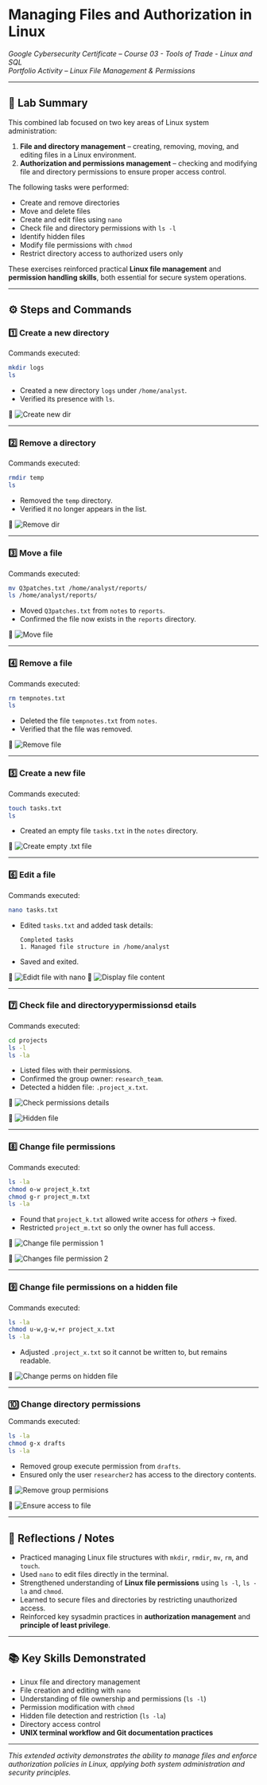 # Managing Files and Authorization in Linux  
*Google Cybersecurity Certificate – Course 03 - Tools of Trade - Linux and SQL*  
*Portfolio Activity – Linux File Management & Permissions*  

---

## 🎯 Lab Summary  
This combined lab focused on two key areas of Linux system administration:  

1. **File and directory management** – creating, removing, moving, and editing files in a Linux environment.  
2. **Authorization and permissions management** – checking and modifying file and directory permissions to ensure proper access control.  

The following tasks were performed:  
- Create and remove directories  
- Move and delete files  
- Create and edit files using `nano`  
- Check file and directory permissions with `ls -l`  
- Identify hidden files  
- Modify file permissions with `chmod`  
- Restrict directory access to authorized users only  

These exercises reinforced practical **Linux file management** and **permission handling skills**, both essential for secure system operations.  

---

## ⚙️ Steps and Commands  

### 1️⃣ Create a new directory  
Commands executed:  
```bash
mkdir logs
ls
```  
- Created a new directory `logs` under `/home/analyst`.  
- Verified its presence with `ls`.  

📸
![Create new dir](../assets/activity-03-03/act-01/img-1.png)

---

### 2️⃣ Remove a directory  
Commands executed:  
```bash
rmdir temp
ls
```  
- Removed the `temp` directory.  
- Verified it no longer appears in the list.  

📸
![Remove dir](../assets/activity-03-03/act-01/img-2.png)

---

### 3️⃣ Move a file  
Commands executed:  
```bash
mv Q3patches.txt /home/analyst/reports/
ls /home/analyst/reports/
```  
- Moved `Q3patches.txt` from `notes` to `reports`.  
- Confirmed the file now exists in the `reports` directory.  

📸
![Move file](../assets/activity-03-03/act-01/img-3.png)

---

### 4️⃣ Remove a file  
Commands executed:  
```bash
rm tempnotes.txt
ls
```  
- Deleted the file `tempnotes.txt` from `notes`.  
- Verified that the file was removed.  

📸
![Remove file](../assets/activity-03-03/act-01/img-4.png)

---

### 5️⃣ Create a new file  
Commands executed:  
```bash
touch tasks.txt
ls
```  
- Created an empty file `tasks.txt` in the `notes` directory.  

📸
![Create empty .txt file](../assets/activity-03-03/act-01/img-5.png)

---

### 6️⃣ Edit a file  
Commands executed:  
```bash
nano tasks.txt
```  
- Edited `tasks.txt` and added task details:  
  ```
  Completed tasks
  1. Managed file structure in /home/analyst
  ```  
- Saved and exited.  

📸
![Edidt file with nano](../assets/activity-03-03/act-01/img-6.png)
📸
![Display file content](../assets/activity-03-03/act-01/img-7.png)

---

### 7️⃣ Check file and directoryypermissionsd etails  
Commands executed:  
```bash
cd projects
ls -l
ls -la
```  
- Listed files with their permissions.  
- Confirmed the group owner: `research_team`.  
- Detected a hidden file: `.project_x.txt`.  

📸
![Check permissions details](../assets/activity-03-03/act-02/img-1.png)  

📸
![Hidden file](../assets/activity-03-03/act-02/img-2.png)

---

### 8️⃣ Change file permissions  
Commands executed:  
```bash
ls -la
chmod o-w project_k.txt
chmod g-r project_m.txt
ls -la
```  
- Found that `project_k.txt` allowed write access for *others* → fixed.  
- Restricted `project_m.txt` so only the owner has full access.  

📸
![Change file permission 1](../assets/activity-03-03/act-02/img-3.png)

📸
![Changes file permission 2](../assets/activity-03-03/act-02/img-4.png)

---

### 9️⃣ Change file permissions on a hidden file  
Commands executed:  
```bash
ls -la
chmod u-w,g-w,+r project_x.txt
ls -la
```  
- Adjusted `.project_x.txt` so it cannot be written to, but remains readable.  

📸
![Change perms on hidden file](../assets/activity-03-03/act-02/img-5.png)

---

### 🔟 Change directory permissions  
Commands executed:  
```bash
ls -la
chmod g-x drafts
ls -la
```  
- Removed group execute permission from `drafts`.  
- Ensured only the user `researcher2` has access to the directory contents.  

📸
![Remove group permisions](../assets/activity-03-03/act-02/img-6.png)

📸
![Ensure access to file](../assets/activity-03-03/act-02/img-7.png)

---

## 🧠 Reflections / Notes  
- Practiced managing Linux file structures with `mkdir`, `rmdir`, `mv`, `rm`, and `touch`.  
- Used `nano` to edit files directly in the terminal.  
- Strengthened understanding of **Linux file permissions** using `ls -l`, `ls -la` and `chmod`.  
- Learned to secure files and directories by restricting unauthorized access.  
- Reinforced key sysadmin practices in **authorization management** and **principle of least privilege**.  

---

## 📚 Key Skills Demonstrated  
- Linux file and directory management  
- File creation and editing with `nano`  
- Understanding of file ownership and permissions (`ls -l`)  
- Permission modification with `chmod`  
- Hidden file detection and restriction (`ls -la`) 
- Directory access control  
- **UNIX terminal workflow and Git documentation practices**  

---

*This extended activity demonstrates the ability to manage files and enforce authorization policies in Linux, applying both system administration and security principles.*  

